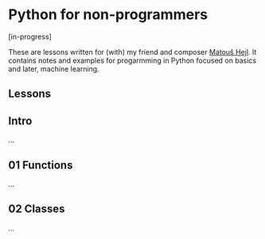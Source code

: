 # Python for non-programmers

[in-progress]

These are lessons written for (with) my friend and composer [Matouš Hejl](http://www.matoushejl.com/).
It contains notes and examples for progarmming in Python focused on basics and later, machine learning.

## Lessons

## Intro

...

## 01 Functions

...

## 02 Classes

...